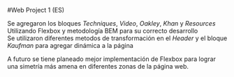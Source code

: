 #Web Project 1 (ES)

Se agregaron los bloques *Techniques*, *Video*, *Oakley*, *Khan* y *Resources*  
Utilizando Flexbox y metodología BEM para su correcto desarrollo  
Se utilizaron diferentes metodos de transformación en el *Header* y el bloque *Kaufman* para agregar dinámica a la página  

A futuro se tiene planeado mejor implementación de Flexbox para lograr una simetría más amena en diferentes zonas de la página web.